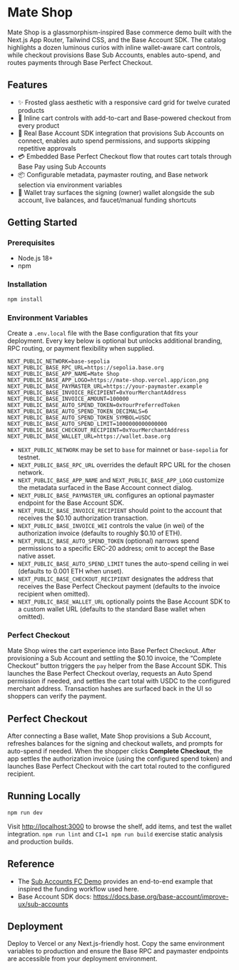 # Mate Shop

Mate Shop is a glassmorphism-inspired Base commerce demo built with the Next.js App Router, Tailwind CSS, and the Base Account SDK. The catalog highlights a dozen luminous curios with inline wallet-aware cart controls, while checkout provisions Base Sub Accounts, enables auto-spend, and routes payments through Base Perfect Checkout.

## Features

- ✨ Frosted glass aesthetic with a responsive card grid for twelve curated products
- 👜 Inline cart controls with add-to-cart and Base-powered checkout from every product
- 🧊 Real Base Account SDK integration that provisions Sub Accounts on connect, enables auto spend permissions, and supports skipping repetitive approvals
- 💳 Embedded Base Perfect Checkout flow that routes cart totals through Base Pay using Sub Accounts
- 📦 Configurable metadata, paymaster routing, and Base network selection via environment variables
- 💼 Wallet tray surfaces the signing (owner) wallet alongside the sub account, live balances, and faucet/manual funding shortcuts

## Getting Started

### Prerequisites

- Node.js 18+
- npm

### Installation

```bash
npm install
```

### Environment Variables

Create a `.env.local` file with the Base configuration that fits your deployment. Every key below is optional but unlocks additional branding, RPC routing, or payment flexibility when supplied.

```env
NEXT_PUBLIC_NETWORK=base-sepolia
NEXT_PUBLIC_BASE_RPC_URL=https://sepolia.base.org
NEXT_PUBLIC_BASE_APP_NAME=Mate Shop
NEXT_PUBLIC_BASE_APP_LOGO=https://mate-shop.vercel.app/icon.png
NEXT_PUBLIC_BASE_PAYMASTER_URL=https://your-paymaster.example
NEXT_PUBLIC_BASE_INVOICE_RECIPIENT=0xYourMerchantAddress
NEXT_PUBLIC_BASE_INVOICE_AMOUNT=100000
NEXT_PUBLIC_BASE_AUTO_SPEND_TOKEN=0xYourPreferredToken
NEXT_PUBLIC_BASE_AUTO_SPEND_TOKEN_DECIMALS=6
NEXT_PUBLIC_BASE_AUTO_SPEND_TOKEN_SYMBOL=USDC
NEXT_PUBLIC_BASE_AUTO_SPEND_LIMIT=1000000000000000
NEXT_PUBLIC_BASE_CHECKOUT_RECIPIENT=0xYourMerchantAddress
NEXT_PUBLIC_BASE_WALLET_URL=https://wallet.base.org
```

- `NEXT_PUBLIC_NETWORK` may be set to `base` for mainnet or `base-sepolia` for testnet.
- `NEXT_PUBLIC_BASE_RPC_URL` overrides the default RPC URL for the chosen network.
- `NEXT_PUBLIC_BASE_APP_NAME` and `NEXT_PUBLIC_BASE_APP_LOGO` customize the metadata surfaced in the Base Account connect dialog.
- `NEXT_PUBLIC_BASE_PAYMASTER_URL` configures an optional paymaster endpoint for the Base Account SDK.
- `NEXT_PUBLIC_BASE_INVOICE_RECIPIENT` should point to the account that receives the $0.10 authorization transaction.
- `NEXT_PUBLIC_BASE_INVOICE_WEI` controls the value (in wei) of the authorization invoice (defaults to roughly $0.10 of ETH).
- `NEXT_PUBLIC_BASE_AUTO_SPEND_TOKEN` (optional) narrows spend permissions to a specific ERC-20 address; omit to accept the Base native asset.
- `NEXT_PUBLIC_BASE_AUTO_SPEND_LIMIT` tunes the auto-spend ceiling in wei (defaults to 0.001 ETH when unset).
- `NEXT_PUBLIC_BASE_CHECKOUT_RECIPIENT` designates the address that receives the Base Perfect Checkout payment (defaults to the invoice recipient when omitted).
- `NEXT_PUBLIC_BASE_WALLET_URL` optionally points the Base Account SDK to a custom wallet URL (defaults to the standard Base wallet when omitted).

### Perfect Checkout

Mate Shop wires the cart experience into Base Perfect Checkout. After provisioning a Sub Account and settling the $0.10 invoice, the “Complete Checkout” button triggers the `pay` helper from the Base Account SDK. This launches the Base Perfect Checkout overlay, requests an Auto Spend permission if needed, and settles the cart total with USDC to the configured merchant address. Transaction hashes are surfaced back in the UI so shoppers can verify the payment.

## Perfect Checkout

After connecting a Base wallet, Mate Shop provisions a Sub Account, refreshes balances for the signing and checkout wallets, and prompts for auto-spend if needed. When the shopper clicks **Complete Checkout**, the app settles the authorization invoice (using the configured spend token) and launches Base Perfect Checkout with the cart total routed to the configured recipient.

## Running Locally

```bash
npm run dev
```

Visit [http://localhost:3000](http://localhost:3000) to browse the shelf, add items, and test the wallet integration. `npm run lint` and `CI=1 npm run build` exercise static analysis and production builds.

## Reference

- The [Sub Accounts FC Demo](https://github.com/stephancill/sub-accounts-fc-demo) provides an end-to-end example that inspired the funding workflow used here.
- Base Account SDK docs: https://docs.base.org/base-account/improve-ux/sub-accounts

## Deployment

Deploy to Vercel or any Next.js-friendly host. Copy the same environment variables to production and ensure the Base RPC and paymaster endpoints are accessible from your deployment environment.
